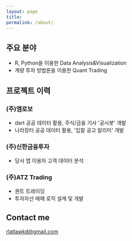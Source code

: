 ```yaml
---
layout: page
title:
permalink: /about/
---
```


## 주요 분야
- R, Python을 이용한 Data Analysis&Visualization
- 계량 투자 방법론을 이용한 Quant Trading

## 프로젝트 이력
### (주)엠로보
- dart 공공 데이터 활용, 주식/금융 기사 '공시봇' 개발
- 나라장터 공공 데이터 활용, '입찰 공고 알리미' 개발
### (주)신한금융투자
- 당사 앱 이용자 고객 데이터 분석
### (주)ATZ Trading
- 퀀트 트레이딩
- 투자자산 매매 로직 설계 및 개발

## Contact me
rlatlawkd@gmail.com
